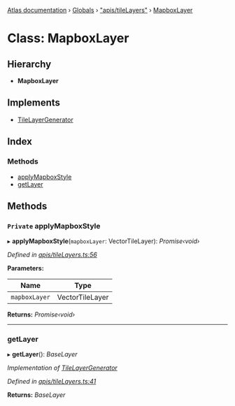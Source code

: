 [Atlas documentation](../README.md) › [Globals](../globals.md) › ["apis/tileLayers"](../modules/_apis_tilelayers_.md) › [MapboxLayer](_apis_tilelayers_.mapboxlayer.md)

# Class: MapboxLayer

## Hierarchy

* **MapboxLayer**

## Implements

* [TileLayerGenerator](../interfaces/_apis_tilelayers_.tilelayergenerator.md)

## Index

### Methods

* [applyMapboxStyle](_apis_tilelayers_.mapboxlayer.md#private-applymapboxstyle)
* [getLayer](_apis_tilelayers_.mapboxlayer.md#getlayer)

## Methods

### `Private` applyMapboxStyle

▸ **applyMapboxStyle**(`mapboxLayer`: VectorTileLayer): *Promise‹void›*

*Defined in [apis/tileLayers.ts:56](https://github.com/chronark/atlas/blob/feb671c/src/apis/tileLayers.ts#L56)*

**Parameters:**

Name | Type |
------ | ------ |
`mapboxLayer` | VectorTileLayer |

**Returns:** *Promise‹void›*

___

###  getLayer

▸ **getLayer**(): *BaseLayer*

*Implementation of [TileLayerGenerator](../interfaces/_apis_tilelayers_.tilelayergenerator.md)*

*Defined in [apis/tileLayers.ts:41](https://github.com/chronark/atlas/blob/feb671c/src/apis/tileLayers.ts#L41)*

**Returns:** *BaseLayer*
